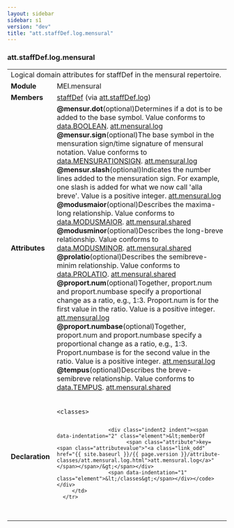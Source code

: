 ```yaml
---
layout: sidebar
sidebar: s1
version: "dev"
title: "att.staffDef.log.mensural"
---
```

<div class="classSpec att">
   <h3 id="att.staffDef.log.mensural">att.staffDef.log.mensural</h3>
   <table class="wovenodd">
      <tr>
         <td colspan="2" class="wovenodd-col2">Logical domain attributes for staffDef in the mensural repertoire.</td>
      </tr>
      <tr>
         <td class="wovenodd-col1"><strong>Module</strong></td>
         <td class="wovenodd-col2">MEI.mensural</td>
      </tr>
      <tr>
         <td class="wovenodd-col1"><strong>Members</strong></td>
         <td class="wovenodd-col2">
            <div class="parent">
               <div><a class="link_odd_elementSpec" href="{{ site.baseurl }}/{{ page.version }}/elements/staffdef.html">staffDef</a><span> (via <a class="link_odd_classSpec" href="{{ site.baseurl }}/{{ page.version }}/attribute-classes/att.staffdef.log.html">att.staffDef.log</a>)</span></div>
            </div>
         </td>
      </tr>
      <tr>
         <td class="wovenodd-col1"><strong>Attributes</strong></td>
         <td class="wovenodd-col2">
            <div class="attributeDef"><span class="attribute"><strong>@mensur.dot</strong></span><span class="attributeUsage">(optional)</span><span class="attributeDesc">Determines if a dot is to be added to the base symbol.</span>
               Value conforms to <a class="link_odd_classSpec" href="{{ site.baseurl }}/{{ page.version }}/data-types/data.boolean.html">data.BOOLEAN</a>.
               <span class="attributeClasses"><a class="link_odd" href="{{ site.baseurl }}/{{ page.version }}/attribute-classes/att.mensural.log.html">att.mensural.log</a></span></div>
            <div class="attributeDef"><span class="attribute"><strong>@mensur.sign</strong></span><span class="attributeUsage">(optional)</span><span class="attributeDesc">The base symbol in the mensuration sign/time signature of mensural notation.</span>
               Value conforms to <a class="link_odd_classSpec" href="{{ site.baseurl }}/{{ page.version }}/data-types/data.mensurationsign.html">data.MENSURATIONSIGN</a>.
               <span class="attributeClasses"><a class="link_odd" href="{{ site.baseurl }}/{{ page.version }}/attribute-classes/att.mensural.log.html">att.mensural.log</a></span></div>
            <div class="attributeDef"><span class="attribute"><strong>@mensur.slash</strong></span><span class="attributeUsage">(optional)</span><span class="attributeDesc">Indicates the number lines added to the mensuration sign. For example, one slash is
                  added for what we now call 'alla breve'.</span>
               Value is a positive integer.
               <span class="attributeClasses"><a class="link_odd" href="{{ site.baseurl }}/{{ page.version }}/attribute-classes/att.mensural.log.html">att.mensural.log</a></span></div>
            <div class="attributeDef"><span class="attribute"><strong>@modusmaior</strong></span><span class="attributeUsage">(optional)</span><span class="attributeDesc">Describes the maxima-long relationship.</span>
               Value conforms to <a class="link_odd_classSpec" href="{{ site.baseurl }}/{{ page.version }}/data-types/data.modusmaior.html">data.MODUSMAIOR</a>.
               <span class="attributeClasses"><a class="link_odd" href="{{ site.baseurl }}/{{ page.version }}/attribute-classes/att.mensural.shared.html">att.mensural.shared</a></span></div>
            <div class="attributeDef"><span class="attribute"><strong>@modusminor</strong></span><span class="attributeUsage">(optional)</span><span class="attributeDesc">Describes the long-breve relationship.</span>
               Value conforms to <a class="link_odd_classSpec" href="{{ site.baseurl }}/{{ page.version }}/data-types/data.modusminor.html">data.MODUSMINOR</a>.
               <span class="attributeClasses"><a class="link_odd" href="{{ site.baseurl }}/{{ page.version }}/attribute-classes/att.mensural.shared.html">att.mensural.shared</a></span></div>
            <div class="attributeDef"><span class="attribute"><strong>@prolatio</strong></span><span class="attributeUsage">(optional)</span><span class="attributeDesc">Describes the semibreve-minim relationship.</span>
               Value conforms to <a class="link_odd_classSpec" href="{{ site.baseurl }}/{{ page.version }}/data-types/data.prolatio.html">data.PROLATIO</a>.
               <span class="attributeClasses"><a class="link_odd" href="{{ site.baseurl }}/{{ page.version }}/attribute-classes/att.mensural.shared.html">att.mensural.shared</a></span></div>
            <div class="attributeDef"><span class="attribute"><strong>@proport.num</strong></span><span class="attributeUsage">(optional)</span><span class="attributeDesc">Together, proport.num and proport.numbase specify a proportional change as a ratio,
                  e.g., 1:3. Proport.num is for the first value in the ratio.</span>
               Value is a positive integer.
               <span class="attributeClasses"><a class="link_odd" href="{{ site.baseurl }}/{{ page.version }}/attribute-classes/att.mensural.log.html">att.mensural.log</a></span></div>
            <div class="attributeDef"><span class="attribute"><strong>@proport.numbase</strong></span><span class="attributeUsage">(optional)</span><span class="attributeDesc">Together, proport.num and proport.numbase specify a proportional change as a ratio,
                  e.g., 1:3. Proport.numbase is for the second value in the ratio.</span>
               Value is a positive integer.
               <span class="attributeClasses"><a class="link_odd" href="{{ site.baseurl }}/{{ page.version }}/attribute-classes/att.mensural.log.html">att.mensural.log</a></span></div>
            <div class="attributeDef"><span class="attribute"><strong>@tempus</strong></span><span class="attributeUsage">(optional)</span><span class="attributeDesc">Describes the breve-semibreve relationship.</span>
               Value conforms to <a class="link_odd_classSpec" href="{{ site.baseurl }}/{{ page.version }}/data-types/data.tempus.html">data.TEMPUS</a>.
               <span class="attributeClasses"><a class="link_odd" href="{{ site.baseurl }}/{{ page.version }}/attribute-classes/att.mensural.shared.html">att.mensural.shared</a></span></div>
         </td>
      </tr>
      <tr>
         <td class="wovenodd-col1"><strong>Declaration</strong></td>
         <td class="wovenodd-col2">
            <div class="code" xml:space="preserve" data-lang="ODD"><code>
                  <div class="indent1 indent"><span data-indentation="1" class="element">&lt;classes&gt;</span>
                     
                     <div class="indent2 indent"><span data-indentation="2" class="element">&lt;memberOf
                           <span class="attribute">key=<span class="attributevalue">"<a class="link_odd" href="{{ site.baseurl }}/{{ page.version }}/attribute-classes/att.mensural.log.html">att.mensural.log</a>"</span></span>/&gt;</span></div>
                     <span data-indentation="1" class="element">&lt;/classes&gt;</span></div></code></div>
         </td>
      </tr>
   </table>
</div>